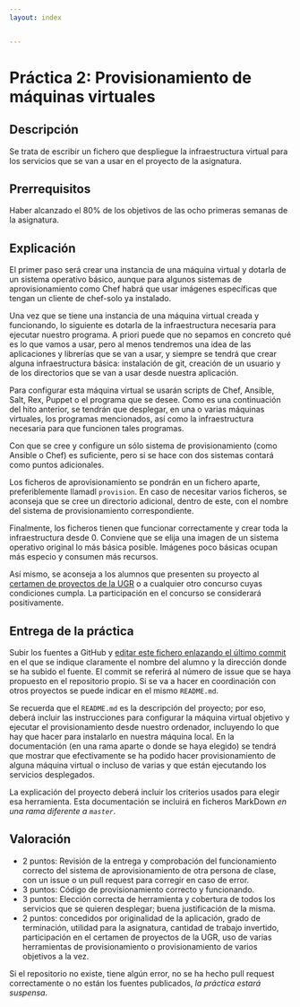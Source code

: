 ```yaml
---
layout: index


---
```

Práctica 2: Provisionamiento de máquinas virtuales
=====================================

Descripción
-----------------

Se trata de escribir un fichero que despliegue la infraestructura
virtual para los servicios que se van a usar en el proyecto de la
asignatura. 

Prerrequisitos
--------------------

Haber alcanzado el 80% de los objetivos de las ocho primeras semanas de la asignatura. 

Explicación
----------------

El primer paso será crear una instancia de una máquina virtual y
dotarla de un sistema operativo básico, aunque para algunos sistemas
de aprovisionamiento como Chef habrá que usar imágenes específicas
que tengan un cliente de chef-solo ya instalado.

Una vez que se tiene una instancia de una máquina virtual creada y
funcionando, lo siguiente es dotarla de la infraestructura necesaria
para ejecutar nuestro programa. A priori puede que no sepamos en
concreto qué es lo que vamos a usar, pero al menos tendremos una idea
de las aplicaciones y librerías que se van a usar, y siempre se tendrá
que crear alguna infraestructura básica: instalación de git, creación
de un usuario y de los directorios que se van a usar desde nuestra
aplicación.

Para configurar esta máquina virtual se usarán scripts de Chef,
Ansible, Salt, Rex, Puppet o el programa que se desee. Como es una
continuación del hito anterior, se tendrán que desplegar, en una o
varias máquinas virtuales, los programas mencionados, así como la
infraestructura necesaria para que funcionen tales programas.

Con que se cree y configure un sólo sistema de provisionamiento (como
Ansible o Chef) es suficiente, pero si se hace con dos sistemas
contará como puntos adicionales.

Los ficheros de aprovisionamiento se pondrán en un fichero aparte,
preferiblemente llamadl `provision`. En caso de necesitar varios
ficheros, se aconseja que se cree un directorio adicional, dentro de
este, con el nombre del sistema de provisionamiento correspondiente.

Finalmente, los ficheros tienen que funcionar correctamente y crear
toda la infraestructura desde 0. Conviene que se elija una imagen de
un sistema operativo original lo más básica posible. Imágenes poco
básicas ocupan más especio y consumen más recursos. 

Así mismo, se aconseja a los alumnos que presenten su proyecto al
[certamen de proyectos de la UGR](http://osl.ugr.es) o a cualquier
otro concurso cuyas condiciones cumpla. La participación en el
concurso se considerará positivamente.

Entrega de la práctica
--------------------------------

Subir los fuentes a GitHub y 
[editar este fichero enlazando el último commit](https://github.com/JJ/CC16-17/blob/master/proyecto/2.md)
en el 
que se indique claramente el nombre del alumno y la dirección donde se ha subido el
fuente. El commit se referirá al número de issue que se haya
propuesto en el repositorio propio. Si se va a hacer en coordinación con otros proyectos se
puede indicar en el mismo `README.md`. 

Se recuerda que el `README.md` es la descripción del proyecto; por
eso, deberá incluir las instrucciones para configurar la máquina
virtual objetivo y ejecutar el provisionamiento desde nuestro
ordenador, incluyendo lo que hay que hacer para instalarlo en nuestra
máquina local. En la documentación (en una rama aparte o donde se haya
elegido) se tendrá que mostrar que efectivamente se ha podido hacer
provisionamiento de alguna máquina virtual o incluso de varias y que
están ejecutando los servicios desplegados. 

La explicación del proyecto deberá incluir los criterios usados para
elegir esa herramienta. Esta documentación se incluirá
en ficheros MarkDown *en una rama diferente a `master`*.

Valoración
--------------

* 2 puntos: Revisión de la entrega y comprobación del funcionamiento
  correcto del sistema de aprovisionamiento de otra persona de clase,
  con un issue o un pull request para corregir en caso de error. 
* 3 puntos: Código de provisionamiento correcto y funcionando. 
* 3 puntos: Elección correcta de herramienta y cobertura de todos los servicios que se quieren desplegar; buena justificación de la misma. 
* 2 puntos: concedidos por originalidad de la aplicación, grado de
  terminación, utilidad para la asignatura, cantidad de trabajo
  invertido, participación en el certamen de proyectos de la UGR, uso de varias herramientas de provisionamiento o provisionamiento de varios objetivos a la vez. 
  
Si el repositorio no existe, tiene algún error, no se ha hecho pull request correctamente o no están los fuentes publicados, *la
  práctica estará suspensa*.
